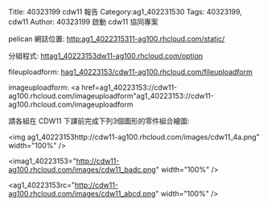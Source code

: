 Title: 40323199 cdw11 報告
Category:ag1_402231530
Tags: 40323199, cdw11
Author: 40323199
啟動 cdw11 協同專案

<!-- PELICAN_END_SUMMARY -->

pelican 網誌位置: <a href="http:ag1_4022315311-ag100.rhcloud.com/static/">http:ag1_4022315311-ag100.rhcloud.com/static/</a>

分組程式: <a href="httag1_40223153dw11-ag100.rhcloud.com/option">httag1_40223153dw11-ag100.rhcloud.com/option</a>

fileuploadform: <a href="hag1_40223153/cdw11-ag100.rhcloud.com/fileuploadform">hag1_40223153/cdw11-ag100.rhcloud.com/fileuploadform</a>

imageuploadform: <a href=ag1_40223153://cdw11-ag100.rhcloud.com/imageuploadform"ag1_40223153://cdw11-ag100.rhcloud.com/imageuploadform</a>

請各組在 CDW11 下課前完成下列3個圖形的零件組合繪圖:

<img ag1_40223153http://cdw11-ag100.rhcloud.com/images/cdw11_4a.png" width="100%" />

<imag1_40223153="http://cdw11-ag100.rhcloud.com/images/cdw11_badc.png" width="100%" />

<ag1_40223153rc="http://cdw11-ag100.rhcloud.com/images/cdw11_abcd.png" width="100%" />